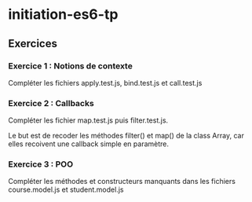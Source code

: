 # initiation-es6-tp

## Exercices

### Exercice 1 : Notions de contexte
Compléter les fichiers apply.test.js, bind.test.js et call.test.js

### Exercice 2 : Callbacks
Compléter les fichier map.test.js puis filter.test.js.

Le but est de recoder les méthodes filter() et map() de la class Array, car elles recoivent une callback simple en paramètre.

### Exercice 3 : POO
Compléter les méthodes et constructeurs manquants dans les fichiers course.model.js et student.model.js